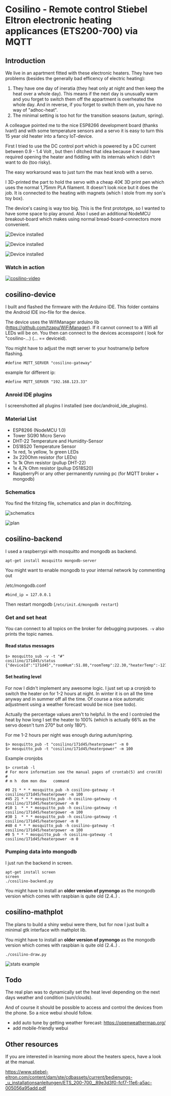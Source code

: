 # Cosilino - Remote control Stiebel Eltron electronic heating applicances (ETS200-700) via MQTT

## Introduction

We live in an apartment fitted with these electronic heaters. They have two problems (besides
the generally bad efficency of electric heating):

1. They have one day of ineratia (they heat only at night and then keep the heat over a
   whole day). This means if the next day is unusually warm and you forget to switch them
   off the appartment is overheated the whole day. And in reverse, if you forget to switch
   them on, you have no way of "adhoc-heat".
2. The minimal setting is too hot for the transition seasons (autum, spring).

A colleague pointed me to the nice ESP8266 development board (thanks Ivan!) and with some
temperature sensors and a servo it is easy to turn this 15 year old heater into a fancy
IoT-device.

First I tried to use the DC control port which is powered by a DC current between
0.9 - 1.4 Volt , but then I ditched that idea because it would have required opening
the heater and fiddling with its internals which I didn't want to do (too risky).

The easy workaround was to just turn the max heat knob with a servo.

I 3D-printed the part to hold the servo with a cheap 40€ 3D print
pen which uses the normal 1,75mm PLA filament. It doesn't look nice
but it does the job. It is connected to the heating with magnets
(which I stole from my son's toy box).

The device's casing is way too big. This is the first prototype, so
I wanted to have some space to play around. Also I used an additional
NodeMCU breakout-board which makes using normal bread-board-connectors
 more convenient.

![Device installed](doc/images/device_installed.jpg)

![Device installed](doc/images/device.jpg)

![Device installed](doc/images/device_open.jpg)

### Watch in action

[![cosilino-video](https://img.youtube.com/vi/otGSGF0wK6k/0.jpg)](https://www.youtube.com/watch?v=otGSGF0wK6k)

## cosilino-device

I built and flashed the firmware with the Arduino IDE. This folder contains the Android IDE ino-file for the device.

The device uses the WifiManager arduino lib (https://github.com/tzapu/WiFiManager).
If it cannot connect to a Wifi all LEDs will be on. You then can
connect to the devices accesspoint ( look for "cosilino-...) (... == deviceid).

You might have to adjust the mqtt server to your hostname/ip before
flashing.

    #define MQTT_SERVER "cosilino-gateway"

example for different ip:

    #define MQTT_SERVER "192.168.123.33"

### Anroid IDE plugins

I screenshotted all plugins I installed (see doc/android_ide_plugins).

### Material List

* ESP8266 (NodeMCU 1.0)
* Tower SG90 Micro Servo
* DHT-22 Temperature and Humidity-Sensor
* DS18S20 Temperature Sensor
* 1x red, 1x yellow, 1x green LEDs
* 3x 220Ohm resistor (for LEDs)
* 1x 1k Ohm resistor (pullup DHT-22)
* 1x 4,7k Ohm resistor (pullup DS18S20)
* RaspberryPi or any other permanently running pc (for MQTT broker + mongodb)

### Schematics

You find the fritzing file, schematics and plan in doc/fritzing.

![schematics](doc/fritzing/cosilino-device-plan_Schaltplan.png)

![plan](doc/fritzing/cosilino-device-plan_Steckplatine.png)

## cosilino-backend

I used a raspberrypi with mosquitto and mongodb as backend.

```
apt-get install mosquitto mongodb-server
```

You might want to enable mongodb to your internal network by
commenting out

/etc/mongodb.conf

    #bind_ip = 127.0.0.1

Then restart mongodb (`/etc/init.d/mongodb restart`)


### Get and set heat

You can connect to all topics on the broker for debugging purposes.
`-v` also prints the topic names.

#### Read status messages

    $> mosquitto_sub -v -t "#"
    cosilino/171d45/status {"deviceId":"171d45","roomHum":51.80,"roomTemp":22.30,"heaterTemp":-127.00,"heaterPower":0}

#### Set heating level

For now I didn't implement any awesome logic. I just set up a cronjob
to switch the heater on for 1-2 hours at night. In winter it is on
all the time anyway and in summer off all the time. Of course a nice
automatic adjustment using a weather forecast would be nice (see todo).

Actually the percentage values aren't to helpful. In the end I controled
the heat by how long I set the heater to 100% (which is actually 66% as
the servo doesn't turn 270° but only 180°).

For me 1-2 hours per night was enough during autum/spring.

    $> mosquitto_pub -t "cosilino/171d45/heaterpower" -m 0
    $> mosquitto_pub -t "cosilino/171d45/heaterpower" -m 100

Example cronjobs

```
$> crontab -l
# For more information see the manual pages of crontab(5) and cron(8)
#
# m h  dom mon dow   command

#0 21 * * * mosquitto_pub -h cosilino-gateway -t cosilino/171d45/heaterpower -m 100
#45 21 * * * mosquitto_pub -h cosilino-gateway -t cosilino/171d45/heaterpower -m 0
#10 1  * * * mosquitto_pub -h cosilino-gateway -t cosilino/171d45/heaterpower -m 100
#30 1  * * * mosquitto_pub -h cosilino-gateway -t cosilino/171d45/heaterpower -m 0
#40 4 * * * mosquitto_pub -h cosilino-gateway -t cosilino/171d45/heaterpower -m 100
#0 5 * * * mosquitto_pub -h cosilino-gateway -t cosilino/171d45/heaterpower -m 0
```

### Pumping data into mongodb

I just run the backend in screen.

    apt-get install screen
    screen
    ./cosilino-backend.py

You might have to install an **older version of pymongo** as the mongodb version
which comes with raspbian is quite old (2.4..) .

## cosilino-mathplot

The plans to build a shiny webui were there, but for now I just built a
minimal gtk interface with mathplot lib.

You might have to install an **older version of pymongo** as the mongodb version
which comes with raspbian is quite old (2.4..) .

    ./cosilino-draw.py

![stats example](doc/images/mathplotlib-example.png)

## Todo

The real plan was to dynamically set the heat level depending on the
next days weather and condition (sun/clouds).

And of course it should be possible to access and control the devices
from the phone. So a nice webui should follow.

* add auto tune by getting weather forecast: https://openweathermap.org/
* add mobile-friendly webui

## Other resources

If you are interested in learning more about the heaters specs, have a look at the manual.

https://www.stiebel-eltron.com/content/dam/ste/cdbassets/current/bedienungs-_u_installationsanleitungen/ETS_200-700__89e3d3f0-fcf7-11e6-a5ac-005056a95add.pdf


